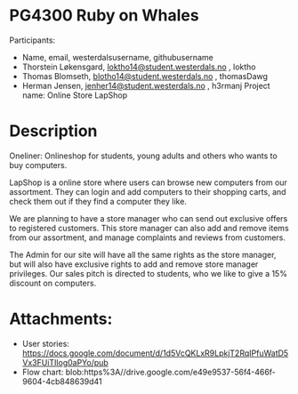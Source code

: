 PG4300 Ruby on Whales
==============
Participants:
- Name, email, westerdalsusername,
githubusername
- Thorstein Løkensgard, loktho14@student.westerdals.no , loktho
- Thomas Blomseth, blotho14@student.westerdals.no , thomasDawg
- Herman Jensen, jenher14@student.westerdals.no , h3rmanj
Project name: Online Store LapShop

Description
==============
Oneliner: Onlineshop for students, young adults and others who wants to buy
computers.

LapShop is a online store where users can browse new computers from our assortment.
They can login and add computers to their shopping carts, and check them out if they
find a computer they like.

We are planning to have a store manager who can send out exclusive offers to registered
customers. This store manager can also add and remove items from our assortment, and
manage complaints and reviews from customers.

The Admin for our site will have all the same rights as the store manager, but will also
have exclusive rights to add and remove store manager privileges.
Our sales pitch is directed to students, who we like to give a 15% discount on
computers.

Attachments:
==============
- User stories: https://docs.google.com/document/d/1d5VcQKLxR9LpkjT2RqIPfuWatD5Vx3FUiTIlog0aPYo/pub
- Flow chart: blob:https%3A//drive.google.com/e49e9537-56f4-466f-9604-4cb848639d41
